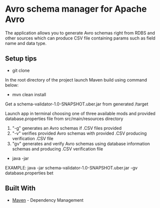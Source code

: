 # Avro schema manager for Apache Avro

The application allows you to generate Avro schemas right from RDBS 
and other sources which can produce CSV file containing params such as field name and data type.  

## Setup tips

- git clone <repository-link>

In the root directory of the project launch Maven build using command below:

- mvn clean install

Get a schema-validator-1.0-SNAPSHOT.uber.jar from generated /target 

Launch app in terminal choosing one of three available mods and provided database.properties file from src/main/resources directory
1. "-g" generates an Avro schemas if .CSV files provided 
2. "-v" verifies provided Avro schemas with provided .CSV producing verification .CSV file 
3. "gv" generates and verify Avro schemas using database information schemas and producing .CSV verification file  

- java -jar <path-to-jar> <mode> <path-to-propetties> <coma-separeted-tables-to-genegate-of-verify>

EXAMPLE: java -jar schema-validator-1.0-SNAPSHOT.uber.jar -gv database.properties bet

## Built With
* [Maven](https://maven.apache.org/) - Dependency Management

